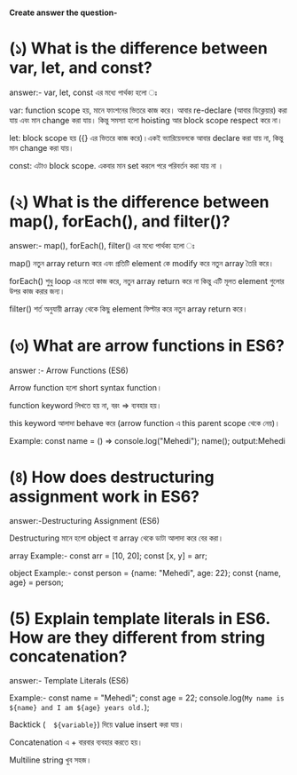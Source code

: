#### Create answer the question-

# (১) What is the difference between var, let, and const?

answer:- var, let, const এর মধ্যে পার্থক্য হলো ঃ

var:
function scope হয়, মানে ফাংশনের ভিতরে কাজ করে। আবার re-declare (আবার ডিক্লেয়ার) করা যায় এবং মান change করা যায়। কিন্তু সমস্যা হলো hoisting আর block scope respect করে না।

let:
block scope হয় ({} এর ভিতরে কাজ করে)।একই ভ্যারিয়েবলকে আবার declare করা যায় না, কিন্তু মান change করা যায়।

const:
এটাও block scope. একবার মান set করলে পরে পরিবর্তন করা যায় না ।

# (২) What is the difference between map(), forEach(), and filter()?

answer:- map(), forEach(), filter() এর মধ্যে পার্থক্য হলো ঃ

map()
নতুন array return করে এবং প্রতিটি element কে modify করে নতুন array তৈরি করে।

forEach()
শুধু loop এর মতো কাজ করে, নতুন array return করে না কিন্তু এটি মূলত element গুলোর উপর কাজ করার জন্য।

filter()
শর্ত অনুযায়ী array থেকে কিছু element ফিল্টার করে নতুন array return করে।

# (৩) What are arrow functions in ES6?

answer :- Arrow Functions (ES6)

Arrow function হলো short syntax function।

function keyword লিখতে হয় না, বরং => ব্যবহার হয়।

this keyword আলাদা behave করে (arrow function এ this parent scope থেকে নেয়)।

Example: const name = () => console.log("Mehedi");
name();
output:Mehedi

# (৪) How does destructuring assignment work in ES6?

answer:-Destructuring Assignment (ES6)

Destructuring মানে হলো object বা array থেকে ডাটা আলাদা করে বের করা।

array Example:-
const arr = [10, 20];
const [x, y] = arr;

object Example:-
const person = {name: "Mehedi", age: 22};
const {name, age} = person;

# (5) Explain template literals in ES6. How are they different from string concatenation?

answer:- Template Literals (ES6)

Example:-
const name = "Mehedi";
const age = 22;
console.log(`My name is ${name} and I am ${age} years old.`);

Backtick (`  ${variable}`) দিয়ে value insert করা যায়।

Concatenation এ + বারবার ব্যবহার করতে হয়।

Multiline string খুব সহজ।
